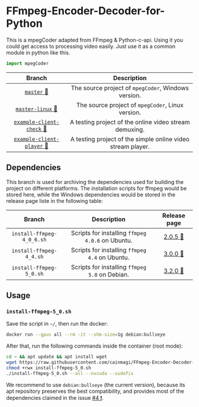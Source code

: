 # FFmpeg-Encoder-Decoder-for-Python

This is a mpegCoder adapted from FFmpeg & Python-c-api. Using it you could get access to processing video easily. Just use it as a common module in python like this.

```python
import mpegCoder
```

|     Branch      |  Description  |
| :-------------: | :-----------: |
| [`master` :link:][git-master] | The source project of `mpegCoder`, Windows version. |
| [`master-linux` :link:][git-linux] | The source project of `mpegCoder`, Linux version. |
| [`example-client-check` :link:][exp1] | A testing project of the online video stream demuxing. |
| [`example-client-player` :link:][exp2] | A testing project of the simple online video stream player. |

## Dependencies

This branch is used for archiving the dependencies used for building the project on different platforms. The installation scripts for ffmpeg would be stored here, while the Windows dependencies would be stored in the release page liste in the following table:

|     Branch      |  Description  |  Release page  |
| :-------------: | :-----------: | :------------: |
| `install-ffmpeg-4_0_6.sh` | Scripts for installing `ffmpeg 4.0.6` on Ubuntu. | [2.0.5 :link:][rel-2-0-5] |
| `install-ffmpeg-4_4.sh` | Scripts for installing `ffmpeg 4.4` on Ubuntu.     | [3.0.0 :link:][rel-3-0-0] |
| `install-ffmpeg-5_0.sh` | Scripts for installing `ffmpeg 5.0` on Debian.     | [3.2.0 :link:][rel-3-2-0] |

## Usage

### `install-ffmpeg-5_0.sh`

Save the script in `~/`, then run the docker:

```bash
docker run --gpus all --rm -it --shm-size=1g debian:bullseye
```

After that, run the following commands inside the container (root mode):

```bash
cd ~ && apt update && apt install wget
wget https://raw.githubusercontent.com/cainmagi/FFmpeg-Encoder-Decoder-for-Python/deps/install-ffmpeg-5_0.sh
chmod +rwx install-ffmpeg-5_0.sh
./install-ffmpeg-5_0.sh --all --nvcuda --sudofix
```

We recommend to use `debian:bullseye` (the current version), because its apt repository preserves the best compatibility, and provides most of the dependencies claimed in the issue [#4 :exclamation:](https://github.com/cainmagi/FFmpeg-Encoder-Decoder-for-Python/issues/4).

[rel-2-0-5]:https://github.com/cainmagi/FFmpeg-Encoder-Decoder-for-Python/releases/tag/2.05 "Release of dependencies (2.0.5)"
[rel-3-0-0]:https://github.com/cainmagi/FFmpeg-Encoder-Decoder-for-Python/releases/tag/deps-3.0.0 "Release of dependencies (3.0.0)"
[rel-3-2-0]:https://github.com/cainmagi/FFmpeg-Encoder-Decoder-for-Python/releases/tag/deps-3.2.0 "Release of dependencies (3.2.0)"

[git-master]:https://github.com/cainmagi/FFmpeg-Encoder-Decoder-for-Python "master (Windows)"
[git-linux]:https://github.com/cainmagi/FFmpeg-Encoder-Decoder-for-Python/tree/master-linux "master (Linux)"
[exp1]:https://github.com/cainmagi/FFmpeg-Encoder-Decoder-for-Python/tree/example-client-check "check the client"
[exp2]:https://github.com/cainmagi/FFmpeg-Encoder-Decoder-for-Python/tree/example-client-player "client with player"
